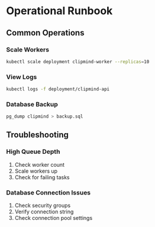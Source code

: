 # Operational Runbook

## Common Operations

### Scale Workers
```bash
kubectl scale deployment clipmind-worker --replicas=10
```

### View Logs
```bash
kubectl logs -f deployment/clipmind-api
```

### Database Backup
```bash
pg_dump clipmind > backup.sql
```

## Troubleshooting

### High Queue Depth
1. Check worker count
2. Scale workers up
3. Check for failing tasks

### Database Connection Issues
1. Check security groups
2. Verify connection string
3. Check connection pool settings
